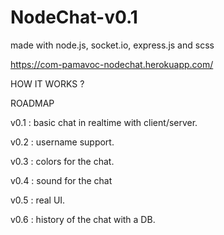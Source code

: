 # NodeChat-v0.1

made with node.js, socket.io, express.js and scss

https://com-pamavoc-nodechat.herokuapp.com/


HOW IT WORKS ?



ROADMAP

v0.1 : basic chat in realtime with client/server. 

v0.2 : username support.

v0.3 : colors for the chat.

v0.4 : sound for the chat

v0.5 : real UI.

v0.6 : history of the chat with a DB.
